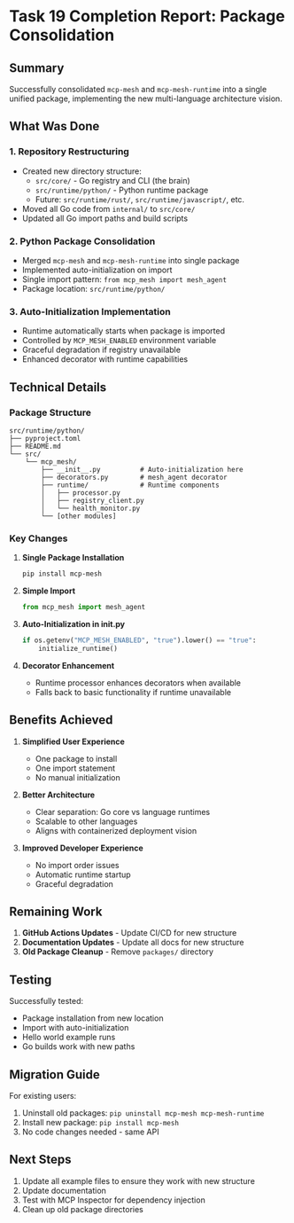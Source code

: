 # Task 19 Completion Report: Package Consolidation

## Summary

Successfully consolidated `mcp-mesh` and `mcp-mesh-runtime` into a single unified package, implementing the new multi-language architecture vision.

## What Was Done

### 1. Repository Restructuring

- Created new directory structure:
  - `src/core/` - Go registry and CLI (the brain)
  - `src/runtime/python/` - Python runtime package
  - Future: `src/runtime/rust/`, `src/runtime/javascript/`, etc.
- Moved all Go code from `internal/` to `src/core/`
- Updated all Go import paths and build scripts

### 2. Python Package Consolidation

- Merged `mcp-mesh` and `mcp-mesh-runtime` into single package
- Implemented auto-initialization on import
- Single import pattern: `from mcp_mesh import mesh_agent`
- Package location: `src/runtime/python/`

### 3. Auto-Initialization Implementation

- Runtime automatically starts when package is imported
- Controlled by `MCP_MESH_ENABLED` environment variable
- Graceful degradation if registry unavailable
- Enhanced decorator with runtime capabilities

## Technical Details

### Package Structure

```
src/runtime/python/
├── pyproject.toml
├── README.md
└── src/
    └── mcp_mesh/
        ├── __init__.py          # Auto-initialization here
        ├── decorators.py        # mesh_agent decorator
        ├── runtime/             # Runtime components
        │   ├── processor.py
        │   ├── registry_client.py
        │   └── health_monitor.py
        └── [other modules]
```

### Key Changes

1. **Single Package Installation**

   ```bash
   pip install mcp-mesh
   ```

2. **Simple Import**

   ```python
   from mcp_mesh import mesh_agent
   ```

3. **Auto-Initialization in **init**.py**

   ```python
   if os.getenv("MCP_MESH_ENABLED", "true").lower() == "true":
       initialize_runtime()
   ```

4. **Decorator Enhancement**
   - Runtime processor enhances decorators when available
   - Falls back to basic functionality if runtime unavailable

## Benefits Achieved

1. **Simplified User Experience**

   - One package to install
   - One import statement
   - No manual initialization

2. **Better Architecture**

   - Clear separation: Go core vs language runtimes
   - Scalable to other languages
   - Aligns with containerized deployment vision

3. **Improved Developer Experience**
   - No import order issues
   - Automatic runtime startup
   - Graceful degradation

## Remaining Work

1. **GitHub Actions Updates** - Update CI/CD for new structure
2. **Documentation Updates** - Update all docs for new structure
3. **Old Package Cleanup** - Remove `packages/` directory

## Testing

Successfully tested:

- Package installation from new location
- Import with auto-initialization
- Hello world example runs
- Go builds work with new paths

## Migration Guide

For existing users:

1. Uninstall old packages: `pip uninstall mcp-mesh mcp-mesh-runtime`
2. Install new package: `pip install mcp-mesh`
3. No code changes needed - same API

## Next Steps

1. Update all example files to ensure they work with new structure
2. Update documentation
3. Test with MCP Inspector for dependency injection
4. Clean up old package directories
